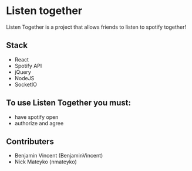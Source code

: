 
# Listen together

Listen Together is a project that allows friends to listen to spotify together!

## Stack

- React
- Spotify API
- jQuery
- NodeJS
- SocketIO

## To use Listen Together you must:
- have spotify open
- authorize and agree


## Contributers
- Benjamin Vincent (BenjaminVincent)
- Nick Mateyko (nmateyko)

